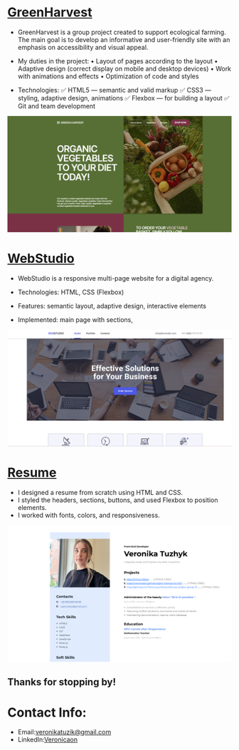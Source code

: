 

# [ GreenHarvest]( https://github.com/Veronicaon/GreenHarvest-project-group-13) 


* GreenHarvest is a group project created to support ecological farming.  The main goal is to develop an informative and user-friendly site with an emphasis on accessibility and visual appeal.

 * My duties in the project:
  • Layout of pages according to the layout
  • Adaptive design (correct display on mobile and desktop devices)
  • Work with animations and effects 
  • Optimization of code and styles

 * Technologies:
 ✅ HTML5 — semantic and valid markup
 ✅ CSS3 — styling, adaptive design, animations
 ✅ Flexbox — for building a layout
 ✅ Git and team development

![GreenHarvest-project](images//image1.png)


# [WebStudio](https://veronicaon.github.io/goit-markup-hw-06/) 


* WebStudio is a responsive multi-page website for a digital agency.

 *  Technologies: HTML, CSS (Flexbox)
 *  Features: semantic layout, adaptive design, interactive elements
 *  Implemented: main page with sections,

![GreenHarvest-project](images//image2.png)

# [Resume](http://127.0.0.1:5500/index.html) 


 *  I designed a resume from scratch using HTML and CSS. 
 *  I styled the headers, sections, buttons, and used Flexbox to position elements.
 *  I worked with fonts, colors, and responsiveness.

![Resume](images//image3.png)

## Thanks for stopping by!

# Contact Info:

- Email:veronikatuzik@gmail.com
- LinkedIn:[Veronicaon](https://www.linkedin.com/in/veronika-tuzhyk-534249302/)
